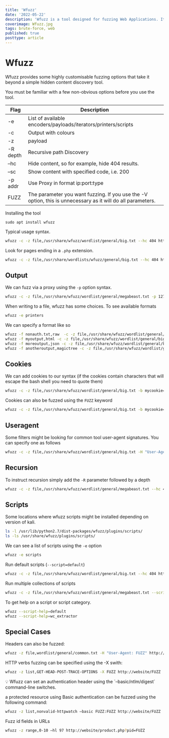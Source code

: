 ```yaml
---
title: 'Wfuzz'
date: '2022-05-22'
description: 'Wfuzz is a tool designed for fuzzing Web Applications. It can be used for finding direct objects not referenced within a website such as files and folders, it allows any HTTP request filed to be injected such as parameters, authentication, forms and headers. It is modular and extendable by plugins and can check for different kinds of injections such as SQL, XSS and LDAP.'
coverimage: Wfuzz.jpg
tags: brute-force, web
published: true
posttype: article
---
```

# Wfuzz

Wfuzz provides some highly customisable fuzzing options that take it beyond a simple hidden content discovery tool.

You must be familiar with a few non-obvious options before you use the tool.

| Flag | Description |
| --- | --- |
| -e | List of available encoders/payloads/iterators/printers/scripts |
| -c | Output with colours |
| -z | payload |
| -R depth | Recursive path Discovery |
| –hc | Hide content, so for example, hide 404 results. |
| –sc | Show content with specified code, i.e. 200 |
| -p addr | Use Proxy in format ip:port:type |
| FUZZ | The parameter you want fuzzing. If you use the -V option, this is unnecessary as it will do all parameters. |

Installing the tool
```
sudo apt install wfuzz
```

Typical usage syntax.

```bash
wfuzz -c -z file,/usr/share/wfuzz/wordlist/general/big.txt --hc 404 http://website/FUZZ
```

Look for pages ending in a `.php` extension.

```bash
wfuzz -c -z file,/usr/share/wordlists/wfuzz/general/big.txt --hc 404 http://website/FUZZ.php
```

## Output

We can fuzz via a proxy using the `-p` option syntax.

```bash
wfuzz -c -z file,/usr/share/wfuzz/wordlist/general/megabeast.txt -p 127.0.0.1:8080 http://website/FUZZ
```

When writing to a file, wfuzz has some choices. To see available formats

```bash
wfuzz -e printers
```

We can specify a format like so

```bash
wfuzz -f nonauth.txt,raw  -c -z file,/usr/share/wfuzz/wordlist/general/big.txt http://website/FUZZ
wfuzz -f myoutput,html -c -z file,/usr/share/wfuzz/wordlist/general/big.txt http://website/FUZZ
wfuzz -f moreoutput,json -c -z file,/usr/share/wfuzz/wordlist/general/big.txt http://website/FUZZ
wfuzz -f anotheroutput,magictree -c -z file,/usr/share/wfuzz/wordlist/general/big.txt http://website/FUZZ
```

## Cookies

We can add cookies to our syntax (if the cookies contain characters that will escape the bash shell you need to quote them)

```bash
wfuzz -c -z file,/usr/share/wfuzz/wordlist/general/big.txt -b mycookie=true -b secondcookies=joiQXV0aFNlcnZlciIsImp http://website/FUZZ
```

Cookies can also be fuzzed using the `FUZZ` keyword

```bash
wfuzz -c -z file,/usr/share/wfuzz/wordlist/general/big.txt -b mycookie=FUZZ http://website/FUZZ
```

## Useragent

Some filters might be looking for common tool user-agent signatures. You can specify one as follows

```bash
wfuzz -c -z file,/usr/share/wfuzz/wordlist/general/big.txt -H "User-Agent: evilbrowser" http://website/FUZZ
```

## Recursion

To instruct recursion simply add the `-R` parameter followed by a depth

```bash
wfuzz -c -z file,/usr/share/wfuzz/wordlist/general/megabeast.txt --hc 404 -R1 https://pentesting.optasense.com/FUZZ
```

## Scripts

Some locations where wfuzz scripts might be installed depending on version of kali.

```bash
ls -l /usr/lib/python2.7/dist-packages/wfuzz/plugins/scripts/
ls -ls /usr/share/wfuzz/plugins/scripts/
```

We can see a list of scripts using the `-e` option

```bash
wfuzz -e scripts
```

Run default scripts (`--script=default`)

```bash
wfuzz -c -z file,/usr/share/wfuzz/wordlist/general/big.txt --hc 404 http://website/FUZZ
```

Run multiple collections of scripts

```bash
wfuzz -c -z file,/usr/share/wfuzz/wordlist/general/megabeast.txt --script=active,default,discovery --hc 404  http://website/FUZZ
```

To get help on a script or script category.

```bash
wfuzz --script-help=default
wfuzz --script-help=wc_extractor
```

## Special Cases

Headers can also be fuzzed:

```bash
wfuzz -z file,wordlist/general/common.txt -H "User-Agent: FUZZ" http://website/FUZZ
```

HTTP verbs fuzzing can be specified using the -X swith:

```bash
wfuzz -z list,GET-HEAD-POST-TRACE-OPTIONS -X FUZZ http://website/FUZZ
```

<aside>
💡 Wfuzz can set an authentication header using the `–basic/ntlm/digest` command-line switches.

</aside>

a protected resource using Basic authentication can be fuzzed using the following command:

```bash
wfuzz -z list,nonvalid-httpwatch –basic FUZZ:FUZZ http://website/FUZZ
```

Fuzz id fields in URLs

```bash
wfuzz -z range,0-10 –hl 97 http://website/product.php?pid=FUZZ
```
